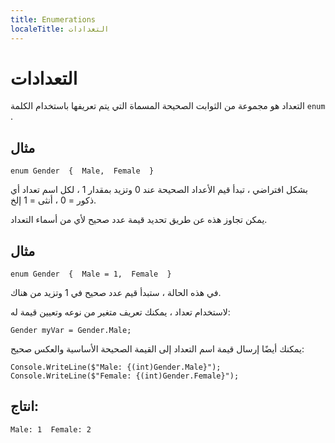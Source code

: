 ```yaml
---
title: Enumerations
localeTitle: التعدادات
---
```

# التعدادات

التعداد هو مجموعة من الثوابت الصحيحة المسماة التي يتم تعريفها باستخدام الكلمة `enum` .

## مثال

 `enum Gender 
 { 
  Male, 
  Female 
 } 
` 

بشكل افتراضي ، تبدأ قيم الأعداد الصحيحة عند 0 وتزيد بمقدار 1 ، لكل اسم تعداد أي ذكور = 0 ، أنثى = 1 إلخ.

يمكن تجاوز هذه عن طريق تحديد قيمة عدد صحيح لأي من أسماء التعداد.

## مثال

 `enum Gender 
 { 
  Male = 1, 
  Female 
 } 
` 

في هذه الحالة ، ستبدأ قيم عدد صحيح في 1 وتزيد من هناك.

لاستخدام تعداد ، يمكنك تعريف متغير من نوعه وتعيين قيمة له:

`Gender myVar = Gender.Male;`

يمكنك أيضًا إرسال قيمة اسم التعداد إلى القيمة الصحيحة الأساسية والعكس صحيح:

 `Console.WriteLine($"Male: {(int)Gender.Male}"); 
 Console.WriteLine($"Female: {(int)Gender.Female}"); 
` 

## انتاج:

 `Male: 1 
 Female: 2 
`